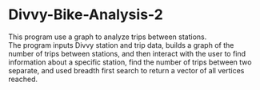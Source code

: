 # Divvy-Bike-Analysis-2
This program use a graph to analyze trips between stations.  
The program inputs Divvy station and trip data, builds a graph of the number of trips between stations, and then interact with the user to find information about a specific station, find the number of trips between two separate, and used breadth first search to return a vector of all vertices reached.
